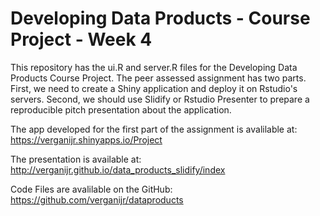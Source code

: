 # Developing Data Products - Course Project - Week 4

This repository has the ui.R and server.R files for the Developing Data Products Course Project. The peer assessed assignment has two parts. First, we need to create a Shiny application and deploy it on Rstudio's servers. Second, we should use Slidify or Rstudio Presenter to prepare a reproducible pitch presentation about the application.

The app developed for the first part of the assignment is avalilable at: https://verganijr.shinyapps.io/Project

The presentation is available at: http://verganijr.github.io/data_products_slidify/index

Code Files are avalilable on the GitHub: https://github.com/verganijr/dataproducts
